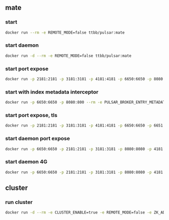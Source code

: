 ## mate
### start
```bash
docker run --rm -e REMOTE_MODE=false ttbb/pulsar:mate
```
### start daemon
```bash
docker run -d --rm -e REMOTE_MODE=false ttbb/pulsar:mate
```
### start port expose
```bash
docker run -p 2181:2181 -p 3181:3181 -p 4181:4181 -p 6650:6650 -p 8080:8080 --rm -e REMOTE_MODE=false ttbb/pulsar:mate
```
### start with index metadata interceptor
```bash
docker run -p 6650:6650 -p 8080:800 --rm -e PULSAR_BROKER_ENTRY_METADATA_INTERCEPTORS=org.apache.pulsar.common.intercept.AppendIndexMetadataInterceptor -e PULSAR_EXPOSING_BROKER_ENTRY_METADATA_TO_CLIENT_ENABLED=true -e REMOTE_MODE=false ttbb/pulsar:mate
```
### start port expose, tls
```bash
docker run -p 2181:2181 -p 3181:3181 -p 4181:4181 -p 6650:6650 -p 6651:6651 -p 8080:8080 --rm -e REMOTE_MODE=false -e PULSAR_TLS_ENABLE=true ttbb/pulsar:mate
```
### start daemon port expose
```bash
docker run -p 6650:6650 -p 2181:2181 -p 3181:3181 -p 8080:8080 -p 4181:4181 -d --rm -e REMOTE_MODE=false ttbb/pulsar:mate
```
### start daemon 4G
```bash
docker run -p 6650:6650 -p 2181:2181 -p 3181:3181 -p 8080:8080 -p 4181:4181 -m 4G -d --rm -e REMOTE_MODE=false ttbb/pulsar:mate
```
## cluster
### run cluster
```bash
docker run -d --rm -e CLUSTER_ENABLE=true -e REMOTE_MODE=false -e ZK_ADDR=localhost:2181 ttbb/pulsar:mate
```
